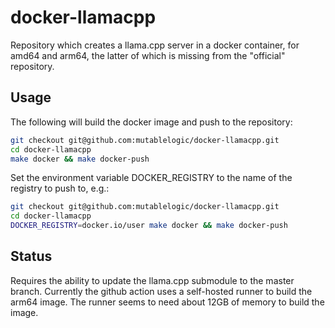 # docker-llamacpp

Repository which creates a llama.cpp server in a docker container, for amd64 and arm64,
the latter of which is missing from the "official" repository.

## Usage

The following will build the docker image and push to the repository:

```bash
git checkout git@github.com:mutablelogic/docker-llamacpp.git
cd docker-llamacpp
make docker && make docker-push
```

Set the environment variable DOCKER_REGISTRY to the name of the registry to push to, e.g.:

```bash
git checkout git@github.com:mutablelogic/docker-llamacpp.git
cd docker-llamacpp
DOCKER_REGISTRY=docker.io/user make docker && make docker-push
```

## Status

Requires the ability to update the llama.cpp submodule to the master branch.
Currently the github action uses a self-hosted runner to build the arm64 image. The runner
seems to need about 12GB of memory to build the image.
